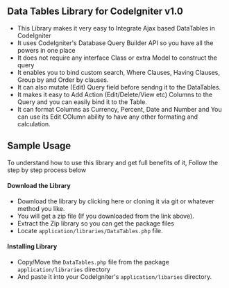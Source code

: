 Data Tables Library for CodeIgniter v1.0
-

* This Library makes it very easy to Integrate Ajax based DataTables in CodeIgniter
* It uses CodeIgniter's Database Query Builder API so you have all the powers in one place
* It does not require any interface Class or extra Model to construct the query
* It enables you to bind custom search, Where Clauses, Having Clauses, Group by and Order by clauses.
* It can also mutate (Edit) Query field before sendng it to the DataTables.
* It makes it easy to Add Action (Edit/Delete/View etc) Columns to the Query and you can easily bind it to the Table.
* It can format Columns as Currency, Percent, Date and Number and You can use its Edit COlumn ability to have any other formating and calculation.

Sample Usage
-
To understand how to use this library and get full benefits of it, Follow the step by step process below

#### Download the Library
* Download the library by clicking here or cloning it via git or whatever method you like.
* You will get a zip file (If you downloaded from the link above).
* Extract the Zip library so you can get the package files
* Locate `application/libraries/DataTables.php` file.

#### Installing Library
* Copy/Move the `DataTables.php` file from the package `application/libraries` directory
* And paste it into your CodeIgniter's `application/libaries` directory.
